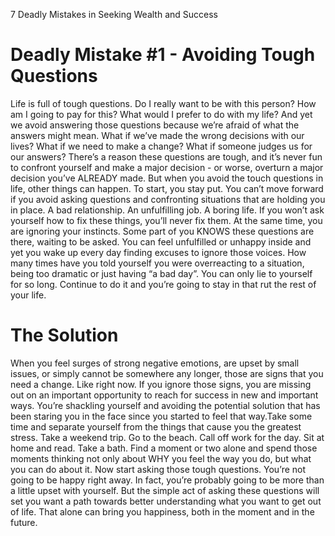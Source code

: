 
7 Deadly Mistakes in Seeking Wealth and Success

# Deadly Mistake #1 - Avoiding Tough Questions

Life is full of tough questions.
Do I really want to be with this person?
How am I going to pay for this?
What would I prefer to do with my life?
And yet we avoid answering those questions because we’re afraid of what the answers
might mean. What if we’ve made the wrong decisions with our lives? What if we need to
make a change? What if someone judges us for our answers?
There’s a reason these questions are tough, and it’s never fun to confront yourself and
make a major decision - or worse, overturn a major decision you’ve ALREADY made.
But when you avoid the touch questions in life, other things can happen.
To start, you stay put. You can’t move forward if you avoid asking questions and
confronting situations that are holding you in place. A bad relationship. An unfulfilling
job. A boring life. If you won’t ask yourself how to fix these things, you’ll never fix them.
At the same time, you are ignoring your instincts.
Some part of you KNOWS these questions are there, waiting to be asked. You can feel
unfulfilled or unhappy inside and yet you wake up every day finding excuses to ignore
those voices.
How many times have you told yourself you were overreacting to a situation, being too
dramatic or just having “a bad day”.
You can only lie to yourself for so long. Continue to do it and you’re going to stay in that
rut the rest of your life.

# The Solution
When you feel surges of strong negative emotions, are upset by small issues, or simply
cannot be somewhere any longer, those are signs that you need a change. Like right
now.
If you ignore those signs, you are missing out on an important opportunity to reach for
success in new and important ways.
You’re shackling yourself and avoiding the potential solution that has been staring you
in the face since you started to feel that way.Take some time and separate yourself from the things that cause you the greatest
stress. Take a weekend trip. Go to the beach. Call off work for the day. Sit at home and
read. Take a bath.
Find a moment or two alone and spend those moments thinking not only about WHY
you feel the way you do, but what you can do about it.
Now start asking those tough questions.
You’re not going to be happy right away. In fact, you’re probably going to be more than
a little upset with yourself.
But the simple act of asking these questions will set you want a path towards better
understanding what you want to get out of life.
That alone can bring you happiness, both in the moment and in the future.
